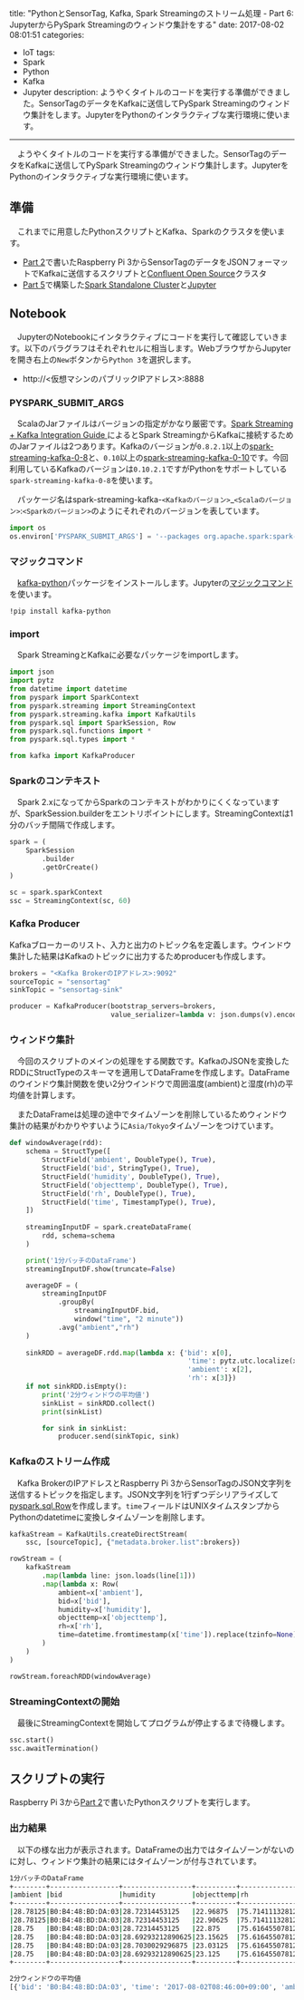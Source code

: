 title: "PythonとSensorTag, Kafka, Spark Streamingのストリーム処理 - Part 6: JupyterからPySpark Streamingのウィンドウ集計をする"
date: 2017-08-02 08:01:51
categories:
 - IoT
tags:
 - Spark
 - Python
 - Kafka
 - Jupyter
description: ようやくタイトルのコードを実行する準備ができました。SensorTagのデータをKafkaに送信してPySpark Streamingのウィンドウ集計をします。JupyterをPythonのインタラクティブな実行環境に使います。
---

　ようやくタイトルのコードを実行する準備ができました。SensorTagのデータをKafkaに送信してPySpark Streamingのウィンドウ集計します。JupyterをPythonのインタラクティブな実行環境に使います。

<!-- more -->

## 準備

　これまでに用意したPythonスクリプトとKafka、Sparkのクラスタを使います。

* [Part 2](https://masato.github.io/2017/07/28/sensortag-kafka-python-spark-streaming-2/)で書いたRaspberry Pi 3からSensorTagのデータをJSONフォーマットでKafkaに送信するスクリプトと[Confluent Open Source](https://www.confluent.io/product/confluent-open-source/)クラスタ
* [Part 5](https://masato.github.io/2017/08/01/sensortag-kafka-python-spark-streaming-5/)で構築した[Spark Standalone Cluster](https://spark.apache.org/docs/2.1.1/spark-standalone.html)と[Jupyter](http://jupyter.org/)

## Notebook

　JupyterのNotebookにインタラクティブにコードを実行して確認していきます。以下のパラグラフはそれぞれセルに相当します。WebブラウザからJupyterを開き右上の`New`ボタンから`Python 3`を選択します。

* http://<仮想マシンのパブリックIPアドレス>:8888


### PYSPARK_SUBMIT_ARGS

　ScalaのJarファイルはバージョンの指定がかなり厳密です。[Spark Streaming + Kafka Integration Guide
](https://spark.apache.org/docs/2.1.1/streaming-kafka-integration.html)によるとSpark StreamingからKafkaに接続するためのJarファイルは2つあります。Kafkaのバージョンが`0.8.2.1`以上の[spark-streaming-kafka-0-8](https://spark.apache.org/docs/2.1.1/streaming-kafka-0-8-integration.html)と、`0.10`以上の[spark-streaming-kafka-0-10](https://spark.apache.org/docs/2.1.1/streaming-kafka-0-10-integration.html)です。今回利用しているKafkaのバージョンは`0.10.2.1`ですがPythonをサポートしている`spark-streaming-kafka-0-8`を使います。

　パッケージ名はspark-streaming-kafka-`<Kafkaのバージョン>`_`<Scalaのバージョン>`:`<Sparkのバージョン>`のようにそれぞれのバージョンを表しています。

```python
import os
os.environ['PYSPARK_SUBMIT_ARGS'] = '--packages org.apache.spark:spark-streaming-kafka-0-8_2.11:2.1.1 pyspark-shell'
```

### マジックコマンド

　[kafka-python](https://github.com/dpkp/kafka-python)パッケージをインストールします。Jupyterの[マジックコマンド](http://ipython.readthedocs.io/en/stable/interactive/magics.html)を使います。

```
!pip install kafka-python
```


### import

　Spark StreamingとKafkaに必要なパッケージをimportします。

```python
import json
import pytz
from datetime import datetime
from pyspark import SparkContext
from pyspark.streaming import StreamingContext
from pyspark.streaming.kafka import KafkaUtils
from pyspark.sql import SparkSession, Row
from pyspark.sql.functions import *
from pyspark.sql.types import *

from kafka import KafkaProducer
```

### Sparkのコンテキスト

　Spark 2.xになってからSparkのコンテキストがわかりにくくなっていますが、SparkSession.builderをエントリポイントにします。StreamingContextは1分のバッチ間隔で作成します。

```python
spark = (
    SparkSession
        .builder
        .getOrCreate()
)

sc = spark.sparkContext
ssc = StreamingContext(sc, 60)
```

### Kafka Producer

 Kafkaブローカーのリスト、入力と出力のトピック名を定義します。ウインドウ集計した結果はKafkaのトピックに出力するためproducerも作成します。

```python
brokers = "<Kafka BrokerのIPアドレス>:9092"
sourceTopic = "sensortag"
sinkTopic = "sensortag-sink"

producer = KafkaProducer(bootstrap_servers=brokers,
                         value_serializer=lambda v: json.dumps(v).encode('utf-8'))
```

### ウィンドウ集計

　今回のスクリプトのメインの処理をする関数です。KafkaのJSONを変換したRDDにStructTypeのスキーマを適用してDataFrameを作成します。DataFrameのウインドウ集計関数を使い2分ウインドウで周囲温度(ambient)と湿度(rh)の平均値を計算します。

　またDataFrameは処理の途中でタイムゾーンを削除しているためウィンドウ集計の結果がわかりやすいように`Asia/Tokyo`タイムゾーンをつけています。

```python
def windowAverage(rdd):
    schema = StructType([
        StructField('ambient', DoubleType(), True),
        StructField('bid', StringType(), True),
        StructField('humidity', DoubleType(), True),
        StructField('objecttemp', DoubleType(), True),
        StructField('rh', DoubleType(), True),
        StructField('time', TimestampType(), True),
    ])
        
    streamingInputDF = spark.createDataFrame(
        rdd, schema=schema
    )

    print('1分バッチのDataFrame')
    streamingInputDF.show(truncate=False)

    averageDF = (
        streamingInputDF
            .groupBy(
                streamingInputDF.bid,
                window("time", "2 minute"))
            .avg("ambient","rh")   
    )
    
    sinkRDD = averageDF.rdd.map(lambda x: {'bid': x[0], 
                                            'time': pytz.utc.localize(x[1]['end']).astimezone(pytz.timezone('Asia/Tokyo')).isoformat(), 
                                            'ambient': x[2], 
                                            'rh': x[3]})
    if not sinkRDD.isEmpty():
        print('2分ウィンドウの平均値')
        sinkList = sinkRDD.collect()
        print(sinkList)

        for sink in sinkList:
            producer.send(sinkTopic, sink)
```

### Kafkaのストリーム作成

　Kafka BrokerのIPアドレスとRaspberry Pi 3からSensorTagのJSON文字列を送信するトピックを指定します。JSON文字列を1行ずつデシリアライズして[pyspark.sql.Row](http://spark.apache.org/docs/2.1.1/api/python/pyspark.sql.html#pyspark.sql.Row)を作成します。`time`フィールドはUNIXタイムスタンプからPythonのdatetimeに変換しタイムゾーンを削除します。

```python
kafkaStream = KafkaUtils.createDirectStream(
    ssc, [sourceTopic], {"metadata.broker.list":brokers})

rowStream = (
    kafkaStream
        .map(lambda line: json.loads(line[1]))
        .map(lambda x: Row(
            ambient=x['ambient'],
            bid=x['bid'],
            humidity=x['humidity'],
            objecttemp=x['objecttemp'],
            rh=x['rh'],
            time=datetime.fromtimestamp(x['time']).replace(tzinfo=None),
        )
    )
)

rowStream.foreachRDD(windowAverage)
```

### StreamingContextの開始

　最後にStreamingContextを開始してプログラムが停止するまで待機します。

```python
ssc.start()
ssc.awaitTermination()
```

## スクリプトの実行

 Raspberry Pi 3から[Part 2](https://masato.github.io/2017/07/28/sensortag-kafka-python-spark-streaming-2/)で書いたPythonスクリプトを実行します。


### 出力結果

　以下の様な出力が表示されます。DataFrameの出力ではタイムゾーンがないのに対し、ウィンドウ集計の結果にはタイムゾーンが付与されています。

```bash
1分バッチのDataFrame
+--------+-----------------+-----------------+----------+---------------+---------------------+
|ambient |bid              |humidity         |objecttemp|rh             |time                 |
+--------+-----------------+-----------------+----------+---------------+---------------------+
|28.78125|B0:B4:48:BD:DA:03|28.72314453125   |22.96875  |75.714111328125|2017-08-01 23:44:03.0|
|28.78125|B0:B4:48:BD:DA:03|28.72314453125   |22.90625  |75.714111328125|2017-08-01 23:44:13.0|
|28.75   |B0:B4:48:BD:DA:03|28.72314453125   |22.875    |75.616455078125|2017-08-01 23:44:23.0|
|28.75   |B0:B4:48:BD:DA:03|28.69293212890625|23.15625  |75.616455078125|2017-08-01 23:44:34.0|
|28.75   |B0:B4:48:BD:DA:03|28.7030029296875 |23.03125  |75.616455078125|2017-08-01 23:44:44.0|
|28.75   |B0:B4:48:BD:DA:03|28.69293212890625|23.125    |75.616455078125|2017-08-01 23:44:55.0|
+--------+-----------------+-----------------+----------+---------------+---------------------+

2分ウィンドウの平均値
[{'bid': 'B0:B4:48:BD:DA:03', 'time': '2017-08-02T08:46:00+09:00', 'ambient': 28.760416666666668, 'rh': 75.64900716145833}]
```
